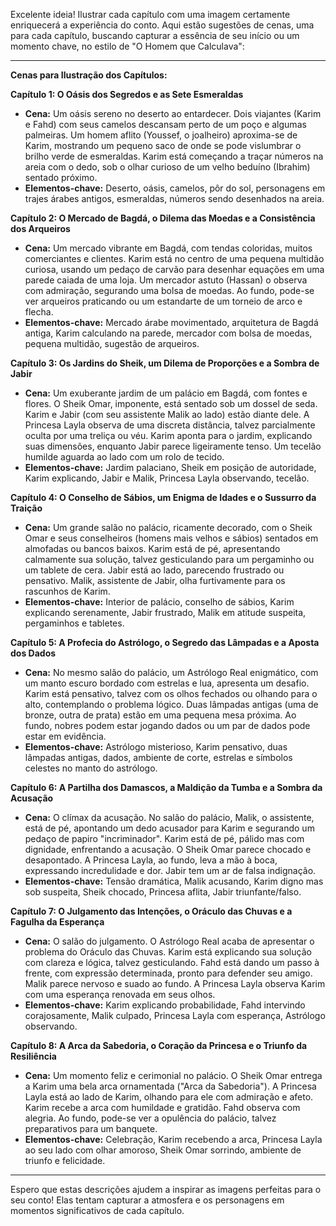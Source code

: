 Excelente ideia! Ilustrar cada capítulo com uma imagem certamente enriquecerá a experiência do conto. Aqui estão
sugestões de cenas, uma para cada capítulo, buscando capturar a essência de seu início ou um momento chave, no estilo
de "O Homem que Calculava":

---

**Cenas para Ilustração dos Capítulos:**

**Capítulo 1: O Oásis dos Segredos e as Sete Esmeraldas**

* **Cena:** Um oásis sereno no deserto ao entardecer. Dois viajantes (Karim e Fahd) com seus camelos descansam perto de
  um poço e algumas palmeiras. Um homem aflito (Youssef, o joalheiro) aproxima-se de Karim, mostrando um pequeno saco de
  onde se pode vislumbrar o brilho verde de esmeraldas. Karim está começando a traçar números na areia com o dedo, sob o
  olhar curioso de um velho beduíno (Ibrahim) sentado próximo.
* **Elementos-chave:** Deserto, oásis, camelos, pôr do sol, personagens em trajes árabes antigos, esmeraldas, números
  sendo desenhados na areia.

**Capítulo 2: O Mercado de Bagdá, o Dilema das Moedas e a Consistência dos Arqueiros**

* **Cena:** Um mercado vibrante em Bagdá, com tendas coloridas, muitos comerciantes e clientes. Karim está no centro de
  uma pequena multidão curiosa, usando um pedaço de carvão para desenhar equações em uma parede caiada de uma loja. Um
  mercador astuto (Hassan) o observa com admiração, segurando uma bolsa de moedas. Ao fundo, pode-se ver arqueiros
  praticando ou um estandarte de um torneio de arco e flecha.
* **Elementos-chave:** Mercado árabe movimentado, arquitetura de Bagdá antiga, Karim calculando na parede, mercador com
  bolsa de moedas, pequena multidão, sugestão de arqueiros.

**Capítulo 3: Os Jardins do Sheik, um Dilema de Proporções e a Sombra de Jabir**

* **Cena:** Um exuberante jardim de um palácio em Bagdá, com fontes e flores. O Sheik Omar, imponente, está sentado sob
  um dossel de seda. Karim e Jabir (com seu assistente Malik ao lado) estão diante dele. A Princesa Layla observa de uma
  discreta distância, talvez parcialmente oculta por uma treliça ou véu. Karim aponta para o jardim, explicando suas
  dimensões, enquanto Jabir parece ligeiramente tenso. Um tecelão humilde aguarda ao lado com um rolo de tecido.
* **Elementos-chave:** Jardim palaciano, Sheik em posição de autoridade, Karim explicando, Jabir e Malik, Princesa Layla
  observando, tecelão.

**Capítulo 4: O Conselho de Sábios, um Enigma de Idades e o Sussurro da Traição**

* **Cena:** Um grande salão no palácio, ricamente decorado, com o Sheik Omar e seus conselheiros (homens mais velhos e
  sábios) sentados em almofadas ou bancos baixos. Karim está de pé, apresentando calmamente sua solução, talvez
  gesticulando para um pergaminho ou um tablete de cera. Jabir está ao lado, parecendo frustrado ou pensativo. Malik,
  assistente de Jabir, olha furtivamente para os rascunhos de Karim.
* **Elementos-chave:** Interior de palácio, conselho de sábios, Karim explicando serenamente, Jabir frustrado, Malik em
  atitude suspeita, pergaminhos e tabletes.

**Capítulo 5: A Profecia do Astrólogo, o Segredo das Lâmpadas e a Aposta dos Dados**

* **Cena:** No mesmo salão do palácio, um Astrólogo Real enigmático, com um manto escuro bordado com estrelas e lua,
  apresenta um desafio. Karim está pensativo, talvez com os olhos fechados ou olhando para o alto, contemplando o
  problema lógico. Duas lâmpadas antigas (uma de bronze, outra de prata) estão em uma pequena mesa próxima. Ao fundo,
  nobres podem estar jogando dados ou um par de dados pode estar em evidência.
* **Elementos-chave:** Astrólogo misterioso, Karim pensativo, duas lâmpadas antigas, dados, ambiente de corte, estrelas
  e símbolos celestes no manto do astrólogo.

**Capítulo 6: A Partilha dos Damascos, a Maldição da Tumba e a Sombra da Acusação**

* **Cena:** O clímax da acusação. No salão do palácio, Malik, o assistente, está de pé, apontando um dedo acusador para
  Karim e segurando um pedaço de papiro "incriminador". Karim está de pé, pálido mas com dignidade, enfrentando a
  acusação. O Sheik Omar parece chocado e desapontado. A Princesa Layla, ao fundo, leva a mão à boca, expressando
  incredulidade e dor. Jabir tem um ar de falsa indignação.
* **Elementos-chave:** Tensão dramática, Malik acusando, Karim digno mas sob suspeita, Sheik chocado, Princesa aflita,
  Jabir triunfante/falso.

**Capítulo 7: O Julgamento das Intenções, o Oráculo das Chuvas e a Fagulha da Esperança**

* **Cena:** O salão do julgamento. O Astrólogo Real acaba de apresentar o problema do Oráculo das Chuvas. Karim está
  explicando sua solução com clareza e lógica, talvez gesticulando. Fahd está dando um passo à frente, com expressão
  determinada, pronto para defender seu amigo. Malik parece nervoso e suado ao fundo. A Princesa Layla observa Karim com
  uma esperança renovada em seus olhos.
* **Elementos-chave:** Karim explicando probabilidade, Fahd intervindo corajosamente, Malik culpado, Princesa Layla com
  esperança, Astrólogo observando.

**Capítulo 8: A Arca da Sabedoria, o Coração da Princesa e o Triunfo da Resiliência**

* **Cena:** Um momento feliz e cerimonial no palácio. O Sheik Omar entrega a Karim uma bela arca ornamentada ("Arca da
  Sabedoria"). A Princesa Layla está ao lado de Karim, olhando para ele com admiração e afeto. Karim recebe a arca com
  humildade e gratidão. Fahd observa com alegria. Ao fundo, pode-se ver a opulência do palácio, talvez preparativos para
  um banquete.
* **Elementos-chave:** Celebração, Karim recebendo a arca, Princesa Layla ao seu lado com olhar amoroso, Sheik Omar
  sorrindo, ambiente de triunfo e felicidade.

---

Espero que estas descrições ajudem a inspirar as imagens perfeitas para o seu conto! Elas tentam capturar a atmosfera e
os personagens em momentos significativos de cada capítulo.